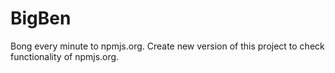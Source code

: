 BigBen
===========

Bong every minute to npmjs.org. 
Create new version of this project to check functionality of npmjs.org.

